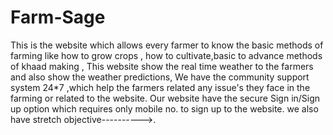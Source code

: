 # Farm-Sage
This is the website which allows every farmer to know the basic methods of farming like how to grow crops , how to cultivate,basic to advance methods of khaad making , This website show the real time weather to the farmers and also show the weather predictions, 
We have the community support system 24*7 ,which help the farmers related any issue's they face in the farming or related to the website.
Our website have the secure Sign in/Sign up option which requires only mobile no. to sign up to the website.
we also have stretch objective---------->.
